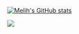 [![Melih's GitHub stats](https://github-readme-stats.vercel.app/api?username=melih-akman&show_icons=true&theme=dark#gh-dark-mode-only)](https://github.com/melih-akman)




[![](https://visitcount.itsvg.in/api?id=melih-akman&label=Profile%20Views&icon=5&pretty=true)](https://github.com/melih-akman)
